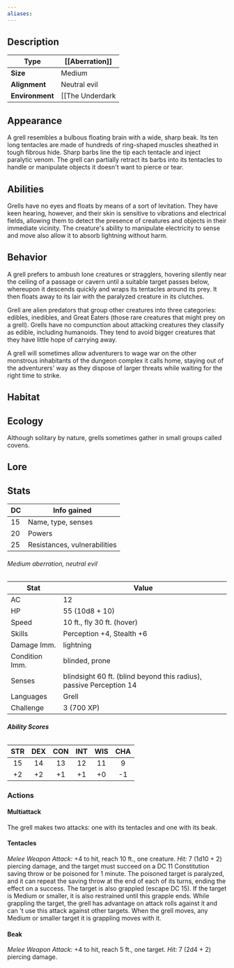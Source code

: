 ```yaml
---
aliases:
---
```

## Description
| **Type**        | [[Aberration]]   |
| --------------- | ------------ |
| **Size**        | Medium       |
| **Alignment**   | Neutral evil |
| **Environment** | [[The Underdark|Underdark]]    |
## Appearance
A grell resembles a bulbous floating brain with a wide, sharp beak. Its ten long tentacles are made of hundreds of ring-shaped muscles sheathed in tough fibrous hide. Sharp barbs line the tip each tentacle and inject paralytic venom. The grell can partially retract its barbs into its tentacles to handle or manipulate objects it doesn't want to pierce or tear.
## Abilities
Grells have no eyes and floats by means of a sort of levitation. They have keen hearing, however, and their skin is sensitive to vibrations and electrical fields, allowing them to detect the presence of creatures and objects in their immediate vicinity. The creature's ability to manipulate electricity to sense and move also allow it to absorb lightning without harm.
## Behavior
A grell prefers to ambush lone creatures or stragglers, hovering silently near the ceiling of a passage or cavern until a suitable target passes below, whereupon it descends quickly and wraps its tentacles around its prey. It then floats away to its lair with the paralyzed creature in its clutches.

Grell are alien predators that group other creatures into three categories: edibles, inedibles, and Great Eaters (those rare creatures that might prey on a grell). Grells have no compunction about attacking creatures they classify as edible, including humanoids. They tend to avoid bigger creatures that they have little hope of carrying away.

A grell will sometimes allow adventurers to wage war on the other monstrous inhabitants of the dungeon complex it calls home, staying out of the adventurers' way as they dispose of larger threats while waiting for the right time to strike.
## Habitat
## Ecology
Although solitary by nature, grells sometimes gather in small groups called covens.
## Lore
## Stats
| **DC** | **Info gained**                           |
| ------ | ----------------------------------------- |
| 15     | Name, type, senses                        |
| 20     | Powers                                    |
| 25     | Resistances, vulnerabilities              |
###### *Medium aberration, neutral evil*
| Stat           | Value                                                               |
| -------------- | ------------------------------------------------------------------- |
| AC             | 12                                                                  |
| HP             | 55 (10d8 + 10)                                                      |
| Speed          | 10 ft., fly 30 ft. (hover)                                          |
| Skills         | Perception +4, Stealth +6                                           |
| Damage Imm.    | lightning                                                           |
| Condition Imm. | blinded, prone                                                      |
| Senses         | blindsight 60 ft. (blind beyond this radius), passive Perception 14 |
| Languages      | Grell                                                               |
| Challenge      | 3 (700 XP)                                                          |
###### **Ability Scores**
| STR | DEX | CON | INT | WIS | CHA |
|:---:|:---:|:---:|:---:|:---:|:---:|
| 15  | 14  | 13  | 12  | 11  |  9  |
| +2  | +2  | +1  | +1  | +0  | -1  |
### Actions
#### Multiattack
The grell makes two attacks: one with its tentacles and one with its beak.
#### Tentacles
_Melee Weapon Attack:_ +4 to hit, reach 10 ft., one creature. 
_Hit:_ 7 (1d10 + 2) piercing damage, and the target must succeed on a DC 11 Constitution saving throw or be poisoned for 1 minute. The poisoned target is paralyzed, and it can repeat the saving throw at the end of each of its turns, ending the effect on a success.
The target is also grappled (escape DC 15). If the target is Medium or smaller, it is also restrained until this grapple ends. While grappling the target, the grell has advantage on attack rolls against it and can 't use this attack against other targets. When the grell moves, any Medium or smaller target it is grappling moves with it.
#### Beak
_Melee Weapon Attack:_ +4 to hit, reach 5 ft., one target. 
_Hit:_ 7 (2d4 + 2) piercing damage.